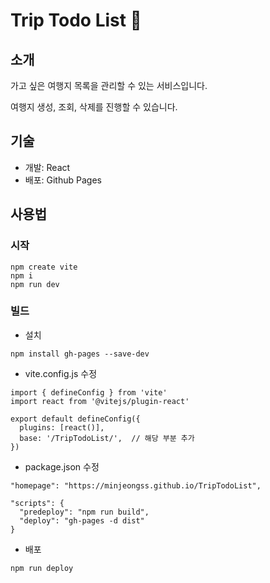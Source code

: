 # Trip Todo List 🚀

## 소개

가고 싶은 여행지 목록을 관리할 수 있는 서비스입니다.

여행지 생성, 조회, 삭제를 진행할 수 있습니다.

## 기술

- 개발: React
- 배포: Github Pages

## 사용법

### 시작

```
npm create vite
npm i
npm run dev
```

### 빌드

- 설치

```
npm install gh-pages --save-dev
```

- vite.config.js 수정

```
import { defineConfig } from 'vite'
import react from '@vitejs/plugin-react'

export default defineConfig({
  plugins: [react()],
  base: '/TripTodoList/',  // 해당 부분 추가
})
```

- package.json 수정

```
"homepage": "https://minjeongss.github.io/TripTodoList",

"scripts": {
  "predeploy": "npm run build",
  "deploy": "gh-pages -d dist"
}
```

- 배포

```
npm run deploy
```
